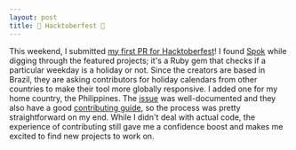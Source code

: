 ```yaml
---
layout: post
title: 🎃 Hacktoberfest 🎃
---
```


This weekend, I submitted [my first PR for Hacktoberfest](https://github.com/magnetis/spok/pull/63)! I found [Spok](https://github.com/magnetis/spok) while digging through the featured projects; it's a Ruby gem that checks if a particular weekday is a holiday or not. Since the creators are based in Brazil, they are asking contributors for holiday calendars from other countries to make their tool more globally responsive. I added one for my home country, the Philippines. The [issue](https://github.com/magnetis/spok/issues/28) was well-documented and they also have a good [contributing guide](https://github.com/magnetis/spok/blob/master/CONTRIBUTING.md), so the process was pretty straightforward on my end. While I didn't deal with actual code, the experience of contributing still gave me a confidence boost and makes me excited to find new projects to work on.